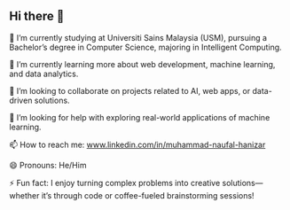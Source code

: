 ## Hi there 👋

🔭 I’m currently studying at Universiti Sains Malaysia (USM), pursuing a Bachelor’s degree in Computer Science, majoring in Intelligent Computing.

🌱 I’m currently learning more about web development, machine learning, and data analytics.

👯 I’m looking to collaborate on projects related to AI, web apps, or data-driven solutions.

🤔 I’m looking for help with exploring real-world applications of machine learning.

📫 How to reach me: www.linkedin.com/in/muhammad-naufal-hanizar

😄 Pronouns: He/Him

⚡ Fun fact: I enjoy turning complex problems into creative solutions—whether it’s through code or coffee-fueled brainstorming sessions!
